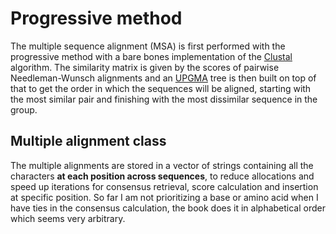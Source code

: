 # Progressive method
The multiple sequence alignment (MSA) is first performed with the progressive method with a bare bones implementation of the [Clustal](https://en.wikipedia.org/wiki/Clustal) algorithm.
The similarity matrix is given by the scores of pairwise Needleman-Wunsch alignments and an [UPGMA](https://en.wikipedia.org/wiki/UPGMA) tree is then built on top of that to get the order in which the sequences will be aligned, starting with the most similar pair and finishing with the most dissimilar sequence in the group.

## Multiple alignment class
The multiple alignments are stored in a vector of strings containing all the characters **at each position across sequences**, to reduce allocations and speed up iterations for consensus retrieval, score calculation and insertion at specific position.
So far I am not prioritizing  a base or amino acid when I have ties in the consensus calculation, the book does it in alphabetical order which seems very arbitrary.

